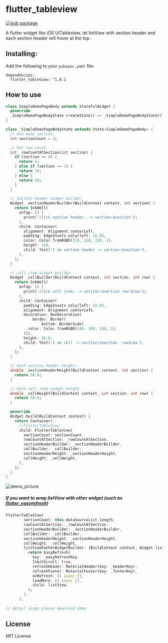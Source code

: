 # flutter_tableview
[![pub package](https://img.shields.io/badge/pub-v1.0.1-orange.svg)](https://github.com/chenfanfang/flutter_tableView)

A flutter widget like iOS UITableview. let listView with section header and each section header will hover at the top.

## Installing:

Add the following to your `pubspec.yaml` file:

    dependencies:
      flutter_tableView: ^1.0.1

## How to use

```dart
class SimpleDemoPageBody extends StatefulWidget {
  @override
  _SimpleDemoPageBodyState createState() => _SimpleDemoPageBodyState();
}

class _SimpleDemoPageBodyState extends State<SimpleDemoPageBody> {
  // How many section.
  int sectionCount = 3;

  // Get row count.
  int _rowCountAtSection(int section) {
    if (section == 0) {
      return 5;
    } else if (section == 1) {
      return 10;
    } else {
      return 20;
    }
  }

  // Section header widget builder.
  Widget _sectionHeaderBuilder(BuildContext context, int section) {
    return InkWell(
      onTap: () {
        print('click section header. -> section:$section');
      },
      child: Container(
        alignment: Alignment.centerLeft,
        padding: EdgeInsets.only(left: 16.0),
        color: Color.fromRGBO(220, 220, 220, 1),
        height: 100,
        child: Text('I am section header -> section:$section'),
      ),
    );
  }

  // cell item widget builder.
  Widget _cellBuilder(BuildContext context, int section, int row) {
    return InkWell(
      onTap: () {
        print('click cell item. -> section:$section row:$row');
      },
      child: Container(
        padding: EdgeInsets.only(left: 16.0),
        alignment: Alignment.centerLeft,
        decoration: BoxDecoration(
            border: Border(
                bottom: BorderSide(
          color: Color.fromRGBO(240, 240, 240, 1),
        ))),
        height: 50.0,
        child: Text('I am cell -> section:$section  row$row'),
      ),
    );
  }

  // Each section header height;
  double _sectionHeaderHeight(BuildContext context, int section) {
    return 50.0;
  }

  // Each cell item widget height.
  double _cellHeight(BuildContext context, int section, int row) {
    return 50.0;
  }

  @override
  Widget build(BuildContext context) {
    return Container(
      //FlutterTableView
      child: FlutterTableView(
        sectionCount: sectionCount,
        rowCountAtSection: _rowCountAtSection,
        sectionHeaderBuilder: _sectionHeaderBuilder,
        cellBuilder: _cellBuilder,
        sectionHeaderHeight: _sectionHeaderHeight,
        cellHeight: _cellHeight,
      ),
    );
  }
}
```


![demo_picture](https://raw.githubusercontent.com/chenfanfang/flutter_tableView/master/example/demo_picture/simpleDemo.png)





##### If you want to wrap listView with other widget (such as [flutter_easyrefresh](https://github.com/xuelongqy/flutter_easyrefresh))



```dart
FlutterTableView(
        sectionCount: this.dataSourceList.length,
        rowCountAtSection: _rowCountAtSection,
        sectionHeaderBuilder: _sectionHeaderBuilder,
        cellBuilder: _cellBuilder,
        sectionHeaderHeight: _sectionHeaderHeight,
        cellHeight: _cellHeight,
        listViewFatherWidgetBuilder: (BuildContext context, Widget listView) {
          return EasyRefresh(
            key: _easyRefreshKey,
            limitScroll: true,
            refreshHeader: MaterialHeader(key: _headerKey),
            refreshFooter: MaterialFooter(key: _footerKey),
            onRefresh: () async {},
            loadMore: () async {},
            child: listView,
          );
        },
      ),
      
// detail usage please download demo
```



## License
MIT License